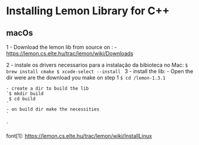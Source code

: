 
Installing Lemon Library for C++
================================

macOs
-----
1 - Download the lemon lib from source on :
    - https://lemon.cs.elte.hu/trac/lemon/wiki/Downloads

2 - instale os drivers necessarios para a instalação da bibioteca no Mac:
    `$ brew install cmake
     $ xcode-select --install
    `
3 - install the lib:
    - Open the dir were are the download you make on step 1
    `$ cd /lemon-1.3.1`

    - create a dir to build the lib
    `$ mkdir build
     $ cd build
    `
    - on build dir make the necessities
    `

    `

font[1]: https://lemon.cs.elte.hu/trac/lemon/wiki/InstallLinux
